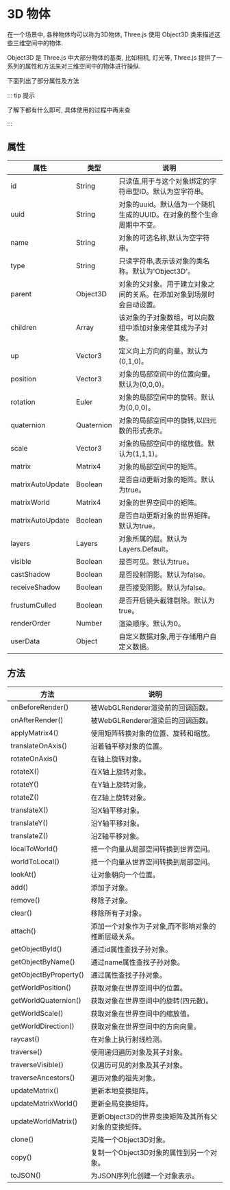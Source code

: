 # 3D 物体 <Badge type="tip" text="核心" />

在一个场景中, 各种物体均可以称为3D物体, Three.js 使用 Object3D 类来描述这些三维空间中的物体.

Object3D 是 Three.js 中大部分物体的基类, 比如相机, 灯光等, Three.js 提供了一系列的属性和方法来对三维空间中的物体进行操纵.

下面列出了部分属性及方法

::: tip 提示

了解下都有什么即可, 具体使用的过程中再来查

:::

## 属性

| 属性               | 类型         | 说明                                     |
|------------------|------------|----------------------------------------|
| id               | String     | 只读值,用于与这个对象绑定的字符串型ID。默认为空字符串。          |
| uuid             | String     | 对象的uuid。默认值为一个随机生成的UUID。在对象的整个生命周期中不变。 |
| name             | String     | 对象的可选名称,默认为空字符串。                       |  
| type             | String     | 只读字符串,表示该对象的类名称。默认为'Object3D'。         |
| parent           | Object3D   | 对象的父对象。用于建立对象之间的关系。在添加对象到场景时会自动设置。     |
| children         | Array      | 该对象的子对象数组。可以向数组中添加对象来使其成为子对象。          |
| up               | Vector3    | 定义向上方向的向量。默认为(0,1,0)。                  |
| position         | Vector3    | 对象的局部空间中的位置向量。默认为(0,0,0)。              |
| rotation         | Euler      | 对象的局部空间中的旋转。默认为(0,0,0)。                |   
| quaternion       | Quaternion | 对象的局部空间中的旋转,以四元数的形式表示。                 |
| scale            | Vector3    | 对象的局部空间中的缩放值。默认为(1,1,1)。               |  
| matrix           | Matrix4    | 对象的局部空间中的矩阵。                           |
| matrixAutoUpdate | Boolean    | 是否自动更新对象的矩阵。默认为true。                   |
| matrixWorld      | Matrix4    | 对象的世界空间中的矩阵。                           |
| matrixAutoUpdate | Boolean    | 是否自动更新对象的世界矩阵。默认为true。                 |  
| layers           | Layers     | 对象所属的层。默认为Layers.Default。              | 
| visible          | Boolean    | 是否可见。默认为true。                          |
| castShadow       | Boolean    | 是否投射阴影。默认为false。                       |
| receiveShadow    | Boolean    | 是否接受阴影。默认为false。                       |
| frustumCulled    | Boolean    | 是否开启镜头截锥剔除。默认为true。                    |  
| renderOrder      | Number     | 渲染顺序。默认为0。                             |
| userData         | Object     | 自定义数据对象,用于存储用户自定义数据。                   |


## 方法

| 方法                    | 说明                             |
|-----------------------|--------------------------------|
| onBeforeRender()      | 被WebGLRenderer渲染前的回调函数。        |  
| onAfterRender()       | 被WebGLRenderer渲染后的回调函数。        |
| applyMatrix4()        | 使用矩阵转换对象的位置、旋转和缩放。             |
| translateOnAxis()     | 沿着轴平移对象的位置。                    |  
| rotateOnAxis()        | 在轴上旋转对象。                       | 
| rotateX()             | 在X轴上旋转对象。                      |
| rotateY()             | 在Y轴上旋转对象。                      |   
| rotateZ()             | 在Z轴上旋转对象。                      |
| translateX()          | 沿X轴平移对象。                       |   
| translateY()          | 沿Y轴平移对象。                       |
| translateZ()          | 沿Z轴平移对象。                       |  
| localToWorld()        | 把一个向量从局部空间转换到世界空间。             |
| worldToLocal()        | 把一个向量从世界空间转换到局部空间。             |
| lookAt()              | 让对象朝向一个位置。                     |  
| add()                 | 添加子对象。                         |
| remove()              | 移除子对象。                         |
| clear()               | 移除所有子对象。                       |
| attach()              | 添加一个对象作为子对象,而不影响对象的推断层级关系。     |  
| getObjectById()       | 通过id属性查找子孙对象。                  |
| getObjectByName()     | 通过name属性查找子孙对象。                |
| getObjectByProperty() | 通过属性查找子孙对象。                    |
| getWorldPosition()    | 获取对象在世界空间中的位置。                 |  
| getWorldQuaternion()  | 获取对象在世界空间中的旋转(四元数)。            |
| getWorldScale()       | 获取对象在世界空间中的缩放值。                |
| getWorldDirection()   | 获取对象在世界空间中的方向向量。               |    
| raycast()             | 在对象上执行射线检测。                    |
| traverse()            | 使用递归遍历对象及其子对象。                 |  
| traverseVisible()     | 仅遍历可见的对象及其子对象。                 |
| traverseAncestors()   | 遍历对象的祖先对象。                     |
| updateMatrix()        | 更新本地变换矩阵。                      |
| updateMatrixWorld()   | 更新全局变换矩阵。                      |  
| updateWorldMatrix()   | 更新Object3D的世界变换矩阵及其所有父对象的变换矩阵。 | 
| clone()               | 克隆一个Object3D对象。                |
| copy()                | 复制一个Object3D对象的属性到另一个对象。       |
| toJSON()              | 为JSON序列化创建一个对象表示。              |
